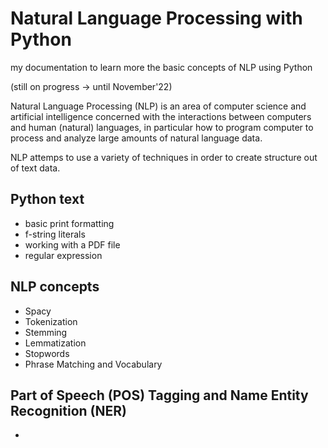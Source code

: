 # Natural Language Processing with Python
my documentation to learn more the basic concepts of NLP using Python

(still on progress -> until November'22)

Natural Language Processing (NLP) is an area of computer science and artificial intelligence concerned with the interactions between computers and human (natural) languages, in particular how to program computer to process and analyze large amounts of natural language data.

NLP attemps to use a variety of techniques in order to create structure out of text data.


## Python text 
- basic print formatting
- f-string literals
- working with a PDF file
- regular expression

## NLP concepts
- Spacy
- Tokenization
- Stemming
- Lemmatization
- Stopwords
- Phrase Matching and Vocabulary

## Part of Speech (POS) Tagging and Name Entity Recognition (NER)
- 
